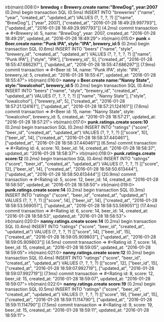 irb(main):008:0> **brewdog = Brewery.create name:"BrewDog", year:2007**
   (0.2ms)  begin transaction
  SQL (0.5ms)  INSERT INTO "breweries" ("name", "year", "created_at", "updated_at") VALUES (?, ?, ?, ?)  [["name", "BrewDog"], ["year", 2007], ["created_at", "2016-01-28 18:49:29.997793"], ["updated_at", "2016-01-28 18:49:29.997793"]]
   (4.2ms)  commit transaction
=> #<Brewery id: 5, name: "BrewDog", year: 2007, created_at: "2016-01-28 18:49:29", updated_at: "2016-01-28 18:49:29">
irb(main):015:0> **punk = Beer.create name:"Punk IPA", style:"IPA", brewery_id:5**
   (0.2ms)  begin transaction
  SQL (0.6ms)  INSERT INTO "beers" ("name", "style", "brewery_id", "created_at", "updated_at") VALUES (?, ?, ?, ?, ?)  [["name", "Punk IPA"], ["style", "IPA"], ["brewery_id", 5], ["created_at", "2016-01-28 18:55:47.686297"], ["updated_at", "2016-01-28 18:55:47.686297"]]
   (7.9ms)  commit transaction
=> #<Beer id: 14, name: "Punk IPA", style: "IPA", brewery_id: 5, created_at: "2016-01-28 18:55:47", updated_at: "2016-01-28 18:55:47">
irb(main):016:0> **nanny = Beer.create name:"Nanny State", style:"lowalcohol", brewery_id:5**
   (0.2ms)  begin transaction
  SQL (0.4ms)  INSERT INTO "beers" ("name", "style", "brewery_id", "created_at", "updated_at") VALUES (?, ?, ?, ?, ?)  [["name", "Nanny State"], ["style", "lowalcohol"], ["brewery_id", 5], ["created_at", "2016-01-28 18:57:21.124161"], ["updated_at", "2016-01-28 18:57:21.124161"]]
   (7.6ms)  commit transaction
=> #<Beer id: 15, name: "Nanny State", style: "lowalcohol", brewery_id: 5, created_at: "2016-01-28 18:57:21", updated_at: "2016-01-28 18:57:21">
irb(main):017:0> **punk.ratings.create score:10**
   (0.2ms)  begin transaction
  SQL (0.2ms)  INSERT INTO "ratings" ("score", "beer_id", "created_at", "updated_at") VALUES (?, ?, ?, ?)  [["score", 10], ["beer_id", 14], ["created_at", "2016-01-28 18:58:37.440461"], ["updated_at", "2016-01-28 18:58:37.440461"]]
   (6.5ms)  commit transaction
=> #<Rating id: 4, score: 10, beer_id: 14, created_at: "2016-01-28 18:58:37", updated_at: "2016-01-28 18:58:37">
irb(main):018:0> **punk.ratings.create score:12**
   (0.2ms)  begin transaction
  SQL (0.4ms)  INSERT INTO "ratings" ("score", "beer_id", "created_at", "updated_at") VALUES (?, ?, ?, ?)  [["score", 12], ["beer_id", 14], ["created_at", "2016-01-28 18:58:50.613444"], ["updated_at", "2016-01-28 18:58:50.613444"]]
   (20.9ms)  commit transaction
=> #<Rating id: 5, score: 12, beer_id: 14, created_at: "2016-01-28 18:58:50", updated_at: "2016-01-28 18:58:50">
irb(main):019:0> **punk.ratings.create score:14**
   (0.2ms)  begin transaction
  SQL (0.3ms)  INSERT INTO "ratings" ("score", "beer_id", "created_at", "updated_at") VALUES (?, ?, ?, ?)  [["score", 14], ["beer_id", 14], ["created_at", "2016-01-28 18:58:53.569051"], ["updated_at", "2016-01-28 18:58:53.569051"]]
   (17.4ms)  commit transaction
=> #<Rating id: 6, score: 14, beer_id: 14, created_at: "2016-01-28 18:58:53", updated_at: "2016-01-28 18:58:53">
irb(main):020:0> **nanny.ratings.create score:14**
   (0.2ms)  begin transaction
  SQL (0.4ms)  INSERT INTO "ratings" ("score", "beer_id", "created_at", "updated_at") VALUES (?, ?, ?, ?)  [["score", 14], ["beer_id", 15], ["created_at", "2016-01-28 18:59:05.909803"], ["updated_at", "2016-01-28 18:59:05.909803"]]
   (4.5ms)  commit transaction
=> #<Rating id: 7, score: 14, beer_id: 15, created_at: "2016-01-28 18:59:05", updated_at: "2016-01-28 18:59:05">
irb(main):021:0> **nanny.ratings.create score:12**
   (0.2ms)  begin transaction
  SQL (0.4ms)  INSERT INTO "ratings" ("score", "beer_id", "created_at", "updated_at") VALUES (?, ?, ?, ?)  [["score", 12], ["beer_id", 15], ["created_at", "2016-01-28 18:59:07.992719"], ["updated_at", "2016-01-28 18:59:07.992719"]]
   (7.1ms)  commit transaction
=> #<Rating id: 8, score: 12, beer_id: 15, created_at: "2016-01-28 18:59:07", updated_at: "2016-01-28 18:59:07">
irb(main):022:0> **nanny.ratings.create score:19**
   (0.2ms)  begin transaction
  SQL (0.5ms)  INSERT INTO "ratings" ("score", "beer_id", "created_at", "updated_at") VALUES (?, ?, ?, ?)  [["score", 19], ["beer_id", 15], ["created_at", "2016-01-28 18:59:11.114790"], ["updated_at", "2016-01-28 18:59:11.114790"]]
   (7.5ms)  commit transaction
=> #<Rating id: 9, score: 19, beer_id: 15, created_at: "2016-01-28 18:59:11", updated_at: "2016-01-28 18:59:11">
